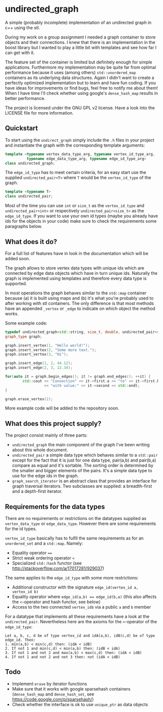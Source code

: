 # undirected_graph
A simple (probably incomplete) implementation of an undirected graph in c++ using the stl.

During my work on a group assignment I needed a graph container to store objects and their connections.
I knew that there is an implementation in the boost library but I wanted to play a little bit with
templates and see how far I can get with it.

The feature set of the container is limited but definitely enough for simple applications. Furthermore my implementation may be quite far from optimal performance because it uses (among others) `std::unordered_map` containers as its
underlying data structures. Again I didn't want to create a perfectly optimized implementation but to
learn and have fun coding. If you have ideas for improvements or find bugs, feel free to notify me about them!
When I have time I'll check whether using google's `dense_hash_map` results in better performance.

The project is licensed under the GNU GPL v2 license. Have a look into the LICENSE file for more information.

## Quickstart

To start using the `undirect_graph` simply include the `.h` files in your project and instantiate the graph
with the corresponding template arguments:
```c++
template <typename vertex_data_type_arg, typename vertex_id_type_arg, 
		  typename edge_data_type_arg, typename edge_id_type_arg>
class undirected_graph;
```
The `edge_id_type` has to meet certain criteria, for an easy start use the supplied `undirected_pair<T>` where `T`
would be the `vertex_id_type` of the graph.
```c++
template <typename T>
class undirected_pair;
```
Most of the time you can use `int` or `size_t` as the `vertex_id_type` and `undirected_pair<int>` or respectively
`undirected_pair<size_t>` as the `edge_id_type`. If you want to use your own id types (maybe you already have ids
for the objects in your code) make sure to check the requirements some paragraphs below.

## What does it do?

For a full list of features have in look in the documentation which will be added soon.

The graph allows to store vertex data types with unique ids which are connected by edge data objects which
have in turn unique ids. Naturally the graph is implemented using templates and therefore every data type
is supported.

In most operations the graph behaves similar to the `std::map` container because (a) it is built using maps and
(b) it's what you're probably used to after working with stl containers. The only difference is that most methods
have an appended `_vertex` or `_edge` to indicate on which object the method works.

Some example code:
```c++
typedef undirected_graph<std::string, size_t, double, undirected_pair<size_t>> graph_type;
graph_type graph;

graph.insert_vertex(1, "Hello world!");
graph.insert_vertex(2, "Some more text.");
graph.insert_vertex(3, "Hi");

graph.insert_edge(1, 2, 44.12);
graph.insert_edge(2, 3, 22.34);

for(auto it = graph.begin_edges(); it != graph.end_edges(); ++it) {
		std::cout << "Connection" << it->first.a << "to" << it->first.b 
				  << "with value:" << it->second << std::endl;
}

graph.erase_vertex(2);
```
More example code will be added to the repository soon.

## What does this project supply?

The project consist mainly of three parts:
- `undirected_graph` the main component of the graph I've been writing about this whole document.
- `undirected_pair` a simple data type which behaves similar to a `std::pair` except for the fact that it is just
for one data type, pair(a,b) and pair(b,a) compare as equal and it's sortable. The sorting order
is determined by the smaller and bigger elements of the pairs. It's a simple data type to use for the
edge ids in the graph.
- `graph_search_iterator` is an abstract class that provides an interface for graph traversal iterators.
Two subclasses are supplied: a breadth-first and a depth-first iterator.

## Requirements for the data types

There are no requirements or restrictions on the datatypes supplied as `vertex_data_type` or `edge_data_type`.
However there are some requirements for the id types. 

`vertex_id_type` basically has to fulfil the same requirements as for an `unordered_set` and a `std::map`. Namely:
- Equality operator `==`
- Strict weak ordering operator `<`
- Specialized `std::hash` functor (see http://stackoverflow.com/a/17017281/929037)

The same applies to the `edge_id_type` with some more restrictions:
- Additional constructor with the signature `edge_id(vertex_id a, vertex_id b)`
- Equality operator where `edge_id(a,b) == edge_id(b,a)` (this also affects the `<`-operator and hash functor, see below)
- Access to the two connected `vertex_id`s via a public `a` and `b` member

For a datatype that implements all these requirements have a look at the `undirected_pair`. Nevertheless here are the 
axioms for the `<`-operator of the `edge_id_type`: 
```
Let a, b, c, d be of type vertex_id and idA(a,b), idB(c,d) be of type edge_id. Then:
1. min(a,b) < min(c,d) then: (idA < idB)
2. If not 1 and min(c,d) < min(a,b) then: (idB < idA)
3. If not 1 and not 2 and max(a,b) < max(c,d) then: (idA < idB)
4. If not 1 and not 2 and not 3 then: not (idA < idB)
```

## Todo

- Implement `erase` by iterator functions
- Make sure that it works with google sparsehash containers (`dense_hash_map` and `dense_hash_set`, see https://code.google.com/p/sparsehash/)
- Check whether the interface is ok to use `unique_ptr` as data objects
